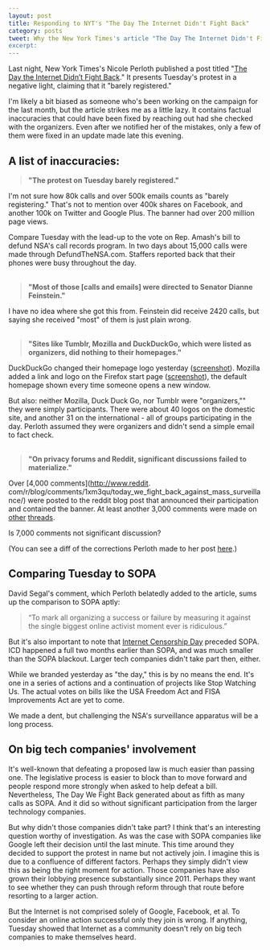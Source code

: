```yaml
---
layout: post
title: Responding to NYT's "The Day The Internet Didn't Fight Back"
category: posts
tweet: Why the New York Times's article "The Day The Internet Didn't Fight Back" is misleading -> 
excerpt: 
---
```

 
Last night, New York Times's Nicole Perloth published a post titled "[The Day the Internet Didn’t Fight Back](http://bits.blogs.nytimes.com/2014/02/11/the-day-the-internet-didnt-fight-back/)." It presents Tuesday's protest in a negative light, claiming that it "barely registered."

I'm likely a bit biased as someone who's been working on the campaign for the last month, but the article strikes me as a little lazy. It contains factual inaccuracies that could have been fixed by reaching out had she checked with the organizers. Even after we notified her of the mistakes, only a few of them were fixed in an update made late this evening. 

## A list of inaccuracies:
> **"The protest on Tuesday barely registered."**

I'm not sure how 80k calls and over 500k emails counts as "barely registering." That's not to mention over 400k shares on Facebook, and another 100k on Twitter and Google Plus. The banner had over 200 million page views.

Compare Tuesday with the lead-up to the vote on Rep. Amash's bill to defund NSA's call records program. In two days about 15,000 calls were made through DefundTheNSA.com. Staffers reported back that their phones were busy throughout the day.
<br><br>  
> **"Most of those [calls and emails] were directed to Senator Dianne Feinstein."**

I have no idea where she got this from. Feinstein did receive 2420 calls, but saying she received "most" of them is just plain wrong.
<br><br>
> **"Sites like Tumblr, Mozilla and DuckDuckGo, which were listed as organizers, did nothing to their homepages."**

DuckDuckGo changed their homepage logo yesterday ([screenshot](http://www.flickr.com/photos/117264256@N06/12483506994/in/set-72157640854489604)). Mozilla added a link and logo on the Firefox start page ([screenshot](http://www.flickr.com/photos/117264256@N06/12468507093/in/set-72157640854489604)), the default homepage shown every time someone opens a new window.

But also: neither Mozilla, Duck Duck Go, nor Tumblr were "organizers,"" they were simply participants. There were about 40 logos on the domestic site, and another 31 on the international - all of groups participating in the day. Perloth assumed they were organizers and didn't send a simple email to fact check.
<br><br>
> **"On privacy forums and Reddit, significant discussions failed to materialize."**

Over [4,000 comments](http://www.reddit.
com/r/blog/comments/1xm3qu/today_we_fight_back_against_mass_surveillance/) were posted to the reddit blog post that announced their participation and contained the banner. At least another 3,000 comments were  made on [other](http://www.reddit.com/r/worldnews/comments/1xl01e/feb_11_is_the_day_we_fight_back_against_nsa/)  [threads](http://www.reddit.com/r/IAmA/comments/1xm761/we_are_the_day_we_fight_back_organizers_ask_us/). 

Is 7,000 comments not significant discussion?

(You can see a diff of the corrections Perloth made to her post [here](https://github.com/sinak/sinak.github.com/commit/d8050c456337beb73301844904acd95225eec031).)

## Comparing Tuesday to SOPA

David Segal's comment, which Perloth belatedly added to the article, sums up the comparison to SOPA aptly: 

> “To mark all organizing a success or failure by measuring it against the single biggest online activist moment ever is ridiculous.”

But it's also important to note that [Internet Censorship Day](http://americancensorship.org/) preceded SOPA. ICD happened a full two months earlier than SOPA, and was much smaller than the SOPA blackout. Larger tech companies didn't take part then, either.

While we branded yesterday as "the day," this is by no means the end. It's one in a series of actions and a continuation of projects like Stop Watching Us. The actual votes on bills like the USA Freedom Act and FISA Improvements Act are yet to come. 

We made a dent, but challenging the NSA's surveillance apparatus will be a long process.

## On big tech companies' involvement

It's well-known that defeating a proposed law is much easier than passing one. The legislative process is easier to block than to move forward and people respond more strongly when asked to help defeat a bill. Nevertheless, The Day We Fight Back generated about as fifth as many calls as SOPA.  And it did so without significant participation from the larger technology companies.

But why didn't those companies didn't take part? I think that's an interesting question worthy of investigation. 
As was the case with SOPA companies like Google left their decision until the last minute. This time around they decided to support the protest in name but not actively join. I imagine this is due to a confluence of different factors. Perhaps they simply didn't view this as being the right moment for action. Those companies have also grown their lobbying presence substantially since 2011. Perhaps they want to see whether they can push through reform through that route before resorting to a larger action.

But the Internet is not comprised solely of Google, Facebook, et al. To consider an online action successful only they join is wrong. If anything, Tuesday showed that Internet as a community doesn't rely on big tech companies to make themselves heard.
